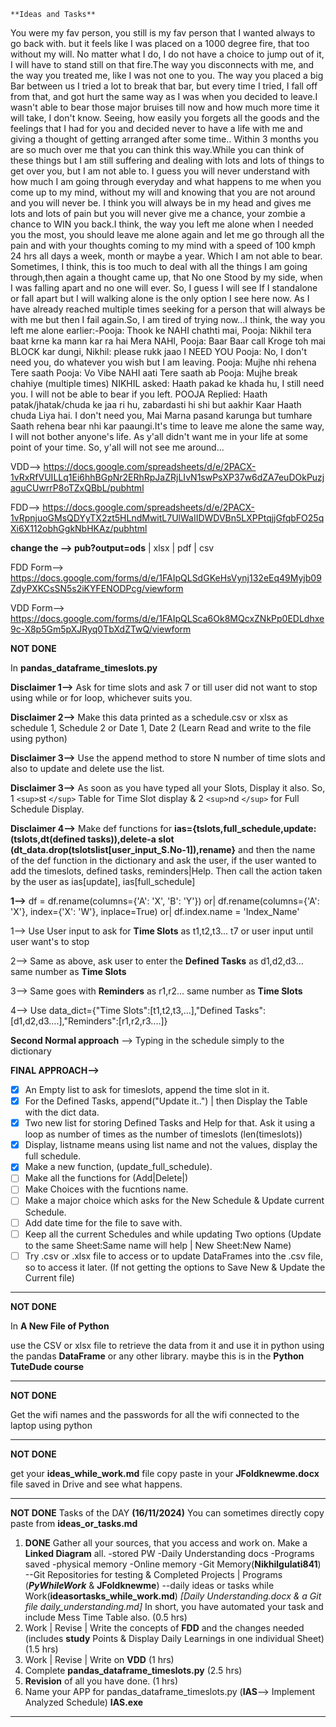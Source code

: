     **Ideas and Tasks**

You were my fav person, you still is my fav person that I wanted always to go back with.
but it feels like I was placed on a 1000 degree fire, that too without my will.
No matter what I do, I do not have a choice to jump out of it, I will have to stand still on that fire.The way you disconnects with me, and the way you treated me, like I was not one to you.
The way you placed a big Bar between us
I tried a lot to break that bar, but every time I tried, I fall off from that, and got hurt the same way as I was when you decided to leave.I wasn't able to bear those major bruises till now and how much more time it will take, I don't know.
Seeing, how easily you forgets all the goods and the feelings that I had for you and decided never to have a life with me and giving a thought of getting arranged after some time.. Within 3 months you are so much over me that you can think this way.While you can think of these things but I am still suffering and dealing with lots and lots of things to get over you, but I am not able to. I guess you will never understand with how much I am going through everyday and what happens to me when you come up to my mind, without my will and knowing that you are not around and you will never be. I think you will always be in my head and gives me lots and lots of pain but you will never give me a chance, your zombie a chance to WIN you back.I think, the way you left me alone when I needed you the most, you should leave me alone again and let me go through all the pain and with your thoughts coming to my mind with a speed of 100 kmph 24 hrs all days a week, month or maybe a year. Which I am not able to bear.
Sometimes, I think, this is too much to deal with all the things I am going through,then again a thought came up,
that No one Stood by my side, when I was falling apart and no one will ever.
So, I guess I will see If I standalone or fall apart
but I will walking alone is the only option I see here now.
As I have already reached multiple times seeking for a person that will always be with me but then I fail again.So, I am tired of trying now...I think, the way you left me alone earlier:-Pooja: Thook ke NAHI chathti mai,
Pooja: Nikhil tera baat krne ka mann kar ra hai Mera NAHI,
Pooja: Baar Baar call Kroge toh mai BLOCK kar dungi,
Nikhil: please rukk jaao I NEED YOU
Pooja: No, I don't need you, do whatever you wish but I am leaving.
Pooja: Mujhe nhi rehena Tere saath
Pooja: Vo Vibe NAHI aati Tere saath ab
Pooja: Mujhe break chahiye (multiple times)
NIKHIL asked: Haath pakad ke khada hu, I still need you. I will not be able to bear if you left.
POOJA Replied: Haath patak/jhatak/chuda ke jaa ri hu, zabardasti hi shi but aakhir Kaar Haath chuda Liya hai.
I don't need you, Mai Marna pasand karunga but tumhare Saath rehena bear nhi kar paaungi.It's time to leave me alone the same way, I will not bother anyone's life. As y'all didn't want me in your life at some point of your time. So, y'all will not see me around...


VDD--> https://docs.google.com/spreadsheets/d/e/2PACX-1vRxRfVUILLq1Ei6hhBGpNr2ERhRpJaZRjLIvN1swPsXP37w6dZA7euDOkPuzjaguCUwrrP8oTZxQBbL/pubhtml

FDD--> https://docs.google.com/spreadsheets/d/e/2PACX-1vRpnjuoGMsQDYyTX2zt5HLndMwitL7UlWaIIDWDVBn5LXPPtqjjGfqbFO25qXi6X112obhGgkNbHKAz/pubhtml

**change the --> pub?output=ods** | xlsx | pdf | csv

FDD Form--> https://docs.google.com/forms/d/e/1FAIpQLSdGKeHsVynj132eEq49Myjb09ZdyPXKCsSN5s2iKYFENODPcg/viewform

VDD Form--> https://docs.google.com/forms/d/e/1FAIpQLSca6Ok8MQcxZNkPp0EDLdhxe9c-X8p5Gm5pXJRyq0TbXdZTwQ/viewform

**NOT DONE**

In **pandas_dataframe_timeslots.py**

**Disclaimer 1-->** Ask for time slots and ask 7 or till user
did not want to stop using while or for loop, whichever suits you.

**Disclaimer 2-->** Make this data printed as a schedule.csv or xlsx as schedule 1, Schedule 2 or Date 1, Date 2 (Learn Read and write to the file using python)

**Disclaimer 3-->** Use the append method to store N number of time slots and also to update and delete use the list.

**Disclaimer 3-->** As soon as you have typed all your Slots, Display it also. So, 1 `<sup>`st `</sup>` Table for Time Slot display & 2 `<sup>`nd `</sup>` for Full Schedule Display.

**Disclaimer 4-->** Make def functions for **ias={tslots,full_schedule,update:(tslots,dt(defined tasks)),delete-a slot (dt_data.drop(tslotslist[user_input_S.No-1]),rename}** and then the name of the def function in the dictionary and ask the user, if the user wanted to add the timeslots, defined tasks, reminders|Help. Then call the action taken by the user as ias[update], ias[full_schedule]

**1-->**  df = df.rename(columns={'A': 'X', 'B': 'Y'}) or| df.rename(columns={'A': 'X'}, index={'X': 'W'}, inplace=True) or| df.index.name = 'Index_Name'

1--> Use User input to ask for **Time Slots** as t1,t2,t3... t7 or user input until user want's to stop

2--> Same as above, ask user to enter the **Defined Tasks** as d1,d2,d3... same number as **Time Slots**

3--> Same goes with **Reminders** as r1,r2... same number as **Time Slots**

4--> Use data_dict={"Time Slots":[t1,t2,t3,...],"Defined Tasks":[d1,d2,d3....],"Reminders":[r1,r2,r3....]}

**Second Normal approach** --> Typing in the schedule simply to the dictionary

**FINAL APPROACH-->**

- [X] An Empty list to ask for timeslots, append the time slot in it.
- [X] For the Defined Tasks, append("Update it..") | then Display the Table with the dict data.
- [X] Two new list for storing Defined Tasks and Help for that. Ask it using a loop as number of times as the number of timeslots (len(timeslots))
- [X] Display, listname means using list name and not the values, display the full schedule.
- [X] Make a new function, (update_full_schedule).
- [ ] Make all the functions for (Add|Delete|)
- [ ] Make Choices with the fucntions name.
- [ ] Make a major choice which asks for the New Schedule & Update current Schedule.
- [ ] Add date time for the file to save with.
- [ ] Keep all the current Schedules and while updating Two options (Update to the same Sheet:Same name will help | New Sheet:New Name)
- [ ] Try .csv or .xlsx file to access or to update DataFrames into the .csv file, so to access it later. (If not getting the options to Save New & Update the Current file)

---

**NOT DONE**

In **A New File of Python**

use the CSV or xlsx file to retrieve the data from it and use it in python using the pandas **DataFrame** or any other library. maybe this is in the **Python TuteDude course**

---

**NOT DONE**

Get the wifi names and the passwords for all the wifi connected to the laptop using python

---

**NOT DONE**

get your **ideas_while_work.md** file copy paste in your **JFoldknewme.docx** file saved in Drive and see what happens.

---

**NOT DONE** Tasks of the DAY **(16/11/2024)**
You can sometimes directly copy paste from **ideas_or_tasks.md**

1. **DONE** Gather all your sources, that you access and work on. Make a **Linked Diagram** all. -stored PW -Daily Understanding docs -Programs saved -physical memory -Online memory -Git Memory(**Nikhilgulati841**) --Git Repositories for testing & Completed Projects | Programs (**_PyWhileWork_** & **JFoldknewme**) --daily ideas or tasks while Work(**ideasortasks_while_work.md**) *[Daily Understanding.docx & a Git file daily_understanding.md]*  In short, you have automated your task and include Mess Time Table also.  (0.5 hrs)
2. Work | Revise | Write the concepts of **FDD** and the changes needed (includes **study** Points & Display Daily Learnings in one individual Sheet) (1.5 hrs)
3. Work | Revise | Write on **VDD** (1 hrs)
4. Complete **pandas_dataframe_timeslots.py** (2.5 hrs)
5. **Revision** of all you have done. (1 hrs)
6. Name your APP for pandas_dataframe_timeslots.py (**IAS**--> Implement Analyzed Schedule) **IAS.exe**

---
